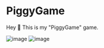 # PiggyGame

Hey 👋
This is my "PiggyGame" game.

![image](https://sun9-west.userapi.com/sun9-55/s/v1/ig2/oMZQ4YcQO--rWyqUrVjdtqhHGji4AcWybeDugQhGQjaw0SAObiFePJVyAhGrNA2GJ4CkqeMMywupcpWjmUsOT1hv.jpg?size=1919x901&quality=96&type=album)
![image](https://sun1.userapi.com/sun1-21/s/v1/ig2/MMclBMgvHLRxlwrzgrfW7MxDbyPfYLLjbb7ltlt6VClGYcAMrax2Eo3DowPXV5Z7Fy3tnatXUJl7SEdTRavgfrpN.jpg?size=1919x899&quality=96&type=album)
